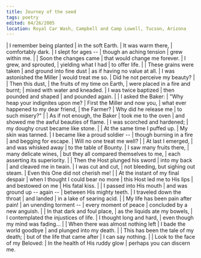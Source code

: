 ```yaml
---
title: Journey of the seed
tags: poetry
edited: 04/26/2005
location: Royal Car Wash, Campbell and Camp Lowell, Tucson, Arizona
---
```


| I remember being planted
| in the soft Earth.
| It was warm there,
| comfortably dark.
| I slept for ages --
| though an aching tension
| grew within me.
|
| Soon the changes came
| that would change me forever.
| I grew, and sprouted,
| yielding what I had
| to offer life.
|
| These grains were taken
| and ground into fine dust
| as if having no value at all.
| I was astonished the Miller
| would treat me so.
| Did he not perceive my beauty?
|
| Then this dust,
| the fruits of my time on Earth,
| were placed in a fire and burnt;
| mixed with water and kneaded.
| I was twice baptized
| then pounded and shaped
| and pounded again.
|
| I asked the Baker:
| "Why heap your indignites upon me?
| First the Miller and now you,
| what ever happened to my dear friend,
| the Farmer?
| Why did he release me
| to such misery?"
|
| As if not enough, the Baker
| took me to the oven
| and showed me the awful beauties of flame.
| I was scorched and hardened;
| my doughy crust became like stone.
|
| At the same time I puffed up.
| My skin was tanned.
| I became like a proud soldier --
| though burning in a fire
| and begging for escape.
| Will no one treat me well?
|
| At last I emerged,
| and was whisked away
| to the table of Bounty.
| I saw many fruits there,
| many delicate wines,
| but they all compared themselves to me,
| each asserting its superiority.
|
| Then the Host plunged his sword
| into my back
| and cleaved me in twain.
| I was cut and cut,
| not bleeding, but sighing out steam.
| Even this One did not cherish me!
|
| At the instant of my final despair
| when I thought I could bear no more
| this Host led me to His lips
| and bestowed on me
| His fatal kiss.
|
| I passed into His mouth
| and was ground up -- again --
| between His mighty teeth.
| I traveled down the throat
| and landed
| in a lake of searing acid.
|
| My life has been pain after pain!
| an unending torment --
| every moment of peace
| concluded by a new anguish.
|
| In that dark and foul place,
| as the liquids ate my bowels,
| I contemplated the injustices of life.
| I thought long and hard,
| even though my mind was fading...
|
| When there was almost nothing left
| I bade the world goodbye
| and plunged into my death.
|
| This has been the tale of my death;
| but of the life that came after
| I can say nothing.
|
| Look to the face of my Beloved:
| In the health of His ruddy glow
| perhaps you can discern me.
